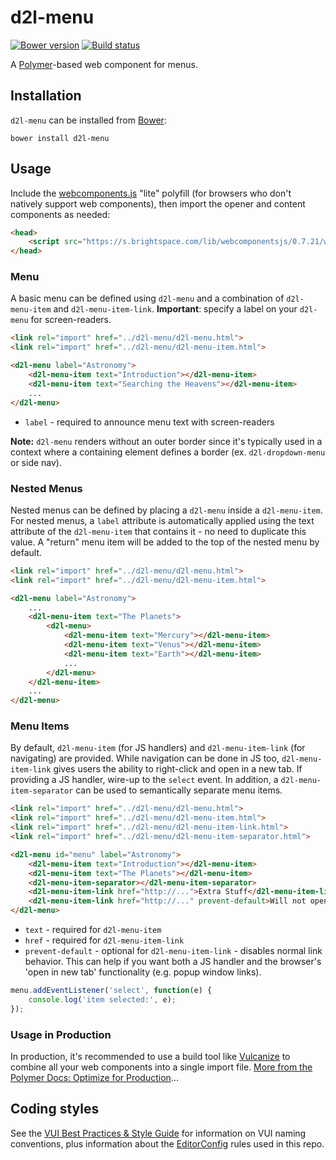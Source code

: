 # d2l-menu
[![Bower version][bower-image]][bower-url]
[![Build status][ci-image]][ci-url]

A [Polymer](https://www.polymer-project.org/1.0/)-based web component for menus.

## Installation

`d2l-menu` can be installed from [Bower][bower-url]:
```shell
bower install d2l-menu
```

## Usage

Include the [webcomponents.js](http://webcomponents.org/polyfills/) "lite" polyfill (for browsers who don't natively support web components), then import the opener and content components as needed:

```html
<head>
	<script src="https://s.brightspace.com/lib/webcomponentsjs/0.7.21/webcomponents-lite.min.js"></script>
</head>
```

### Menu

A basic menu can be defined using `d2l-menu` and a combination of `d2l-menu-item` and `d2l-menu-item-link`.  **Important**: specify a label on your `d2l-menu` for screen-readers.

```html
<link rel="import" href="../d2l-menu/d2l-menu.html">
<link rel="import" href="../d2l-menu/d2l-menu-item.html">

<d2l-menu label="Astronomy">
	<d2l-menu-item text="Introduction"></d2l-menu-item>
	<d2l-menu-item text="Searching the Heavens"></d2l-menu-item>
	...
</d2l-menu>
```

* `label` - required to announce menu text with screen-readers

**Note:** `d2l-menu` renders without an outer border since it's typically used in a context where a containing element defines a border (ex. `d2l-dropdown-menu` or side nav).

### Nested Menus

Nested menus can be defined by placing a `d2l-menu` inside a `d2l-menu-item`.  For nested menus, a `label` attribute is automatically applied using the text attribute of the `d2l-menu-item` that contains it - no need to duplicate this value.  A "return" menu item will be added to the top of the nested menu by default.

```html
<link rel="import" href="../d2l-menu/d2l-menu.html">
<link rel="import" href="../d2l-menu/d2l-menu-item.html">

<d2l-menu label="Astronomy">
	...
	<d2l-menu-item text="The Planets">
		<d2l-menu>
			<d2l-menu-item text="Mercury"></d2l-menu-item>
			<d2l-menu-item text="Venus"></d2l-menu-item>
			<d2l-menu-item text="Earth"></d2l-menu-item>
			...
		</d2l-menu>
	</d2l-menu-item>
	...
</d2l-menu>
```

### Menu Items

By default, `d2l-menu-item` (for JS handlers) and `d2l-menu-item-link` (for navigating) are provided.  While navigation can be done in JS too, `d2l-menu-item-link` gives users the ability to right-click and open in a new tab.  If providing a JS handler, wire-up to the `select` event.  In addition, a `d2l-menu-item-separator` can be used to semantically separate menu items.

```html
<link rel="import" href="../d2l-menu/d2l-menu.html">
<link rel="import" href="../d2l-menu/d2l-menu-item.html">
<link rel="import" href="../d2l-menu/d2l-menu-item-link.html">
<link rel="import" href="../d2l-menu/d2l-menu-item-separator.html">

<d2l-menu id="menu" label="Astronomy">
	<d2l-menu-item text="Introduction"></d2l-menu-item>
	<d2l-menu-item text="The Planets"></d2l-menu-item>
	<d2l-menu-item-separator></d2l-menu-item-separator>
	<d2l-menu-item-link href="http://...">Extra Stuff</d2l-menu-item-link>
	<d2l-menu-item-link href="http://..." prevent-default>Will not open automatically</d2l-menu-item-link>
</d2l-menu>
```

* `text` - required for `d2l-menu-item`
* `href` - required for `d2l-menu-item-link`
* `prevent-default` - optional for `d2l-menu-item-link` - disables normal link behavior.  This can help if you want both a JS handler and the browser's 'open in new tab' functionality (e.g. popup window links).

```javascript
menu.addEventListener('select', function(e) {
	console.log('item selected:', e);
});
```

### Usage in Production

In production, it's recommended to use a build tool like [Vulcanize](https://github.com/Polymer/vulcanize) to combine all your web components into a single import file. [More from the Polymer Docs: Optimize for Production](https://www.polymer-project.org/1.0/tools/optimize-for-production.html)...

## Coding styles

See the [VUI Best Practices & Style Guide](https://github.com/Brightspace/valence-ui-docs/wiki/Best-Practices-&-Style-Guide) for information on VUI naming conventions, plus information about the [EditorConfig](http://editorconfig.org) rules used in this repo.

[bower-url]: http://bower.io/search/?q=d2l-menu
[bower-image]: https://img.shields.io/bower/v/d2l-menu.svg
[ci-url]: https://travis-ci.org/Brightspace/d2l-menu-ui
[ci-image]: https://travis-ci.org/Brightspace/d2l-menu-ui.svg?branch=master
